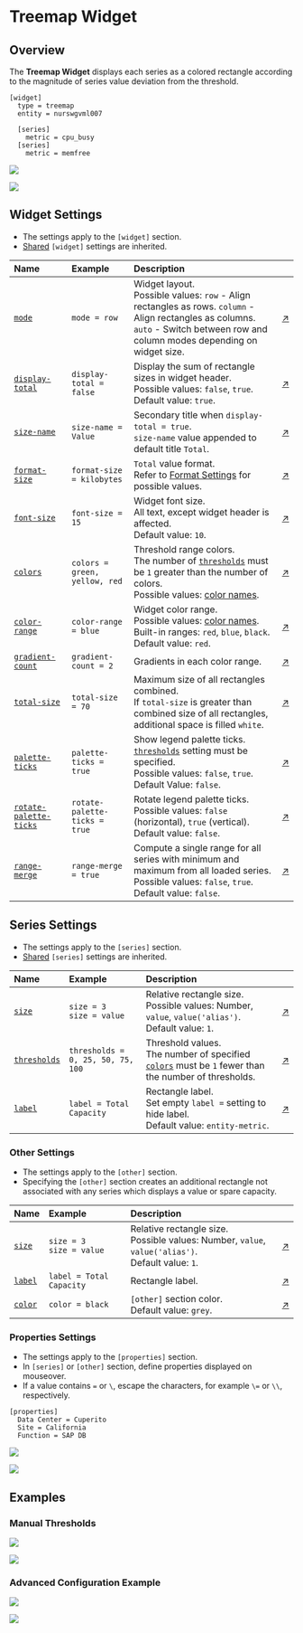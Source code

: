 # Treemap Widget

## Overview

The **Treemap Widget** displays each series as a colored rectangle according to the magnitude of series value deviation from the threshold.

```ls
[widget]
  type = treemap
  entity = nurswgvml007

  [series]
    metric = cpu_busy
  [series]
    metric = memfree
```

![](./images/treemap-widget-title.png)

[![](../../images/button.png)](https://apps.axibase.com/chartlab/a48c397d)

## Widget Settings

* The settings apply to the `[widget]` section.
* [Shared](../shared/README.md#widget-settings) `[widget]` settings are inherited.

Name | Example | Description | &nbsp;
:--|:--|:--|:--
<a name="mode"></a>[`mode`](#mode) |`mode = row` |Widget layout.<br>Possible values: `row` - Align rectangles as rows. `column` - Align rectangles as columns. `auto` - Switch between row and column modes depending on widget size. |[↗](https://apps.axibase.com/chartlab/e90ff080)
<a name="display-total"></a>[`display-total`](#display-total) |`display-total = false` |Display the sum of rectangle sizes in widget header.<br>Possible values: `false`, `true`.<br>Default value: `true`. |[↗](https://apps.axibase.com/chartlab/833f4bfc)
<a name="size-name"></a>[`size-name`](#size-name) |`size-name = Value` |Secondary title when `display-total = true`.<br>`size-name` value appended to default title `Total`. |[↗](https://apps.axibase.com/chartlab/bbe3b8bf)
<a name="format-size"></a>[`format-size`](#format-size) |`format-size = kilobytes` |`Total` value format.<br>Refer to [Format Settings](../../syntax/format-settings.md) for possible values. |[↗](https://apps.axibase.com/chartlab/e0b5c414) |
<a name="font-size"></a>[`font-size`](#font-size) |`font-size = 15` |Widget font size.<br>All text, except widget header is affected.<br>Default value: `10`. |[↗](https://apps.axibase.com/chartlab/268cbe21)
<a name="colors"></a>[`colors`](#colors) | `colors = green, yellow, red` | Threshold range colors.<br>The number of [`thresholds`](#thresholds) must be `1` greater than the number of colors.<br>Possible values: [color names](https://en.wikipedia.org/wiki/Web_colors).| [↗](https://apps.axibase.com/chartlab/c6effa9d)
<a name="color-range"></a>[`color-range`](#color-range) |`color-range = blue` |Widget color range.<br>Possible values: [color names](https://en.wikipedia.org/wiki/Web_colors).<br>Built-in ranges: `red`, `blue`, `black`. <br>Default value: `red`. |[↗](https://apps.axibase.com/chartlab/c121b493)
<a name="gradient-count"></a>[`gradient-count`](#gradient-count) |`gradient-count = 2` |Gradients in each color range. |[↗](https://apps.axibase.com/chartlab/66489085)
<a name="total-size"></a>[`total-size`](#total-size) |`total-size = 70` |Maximum size of all rectangles combined.<br>If `total-size` is greater than combined size of all rectangles, additional space is filled `white`.|[↗](https://apps.axibase.com/chartlab/14253ec2)
<a name="palette-ticks"></a>[`palette-ticks`](#palette-ticks) | `palette-ticks = true` | Show legend palette ticks.<br>[`thresholds`](#thresholds) setting must be specified.<br>Possible values: `false`, `true`.<br>Default Value: `false`. | [↗](https://apps.axibase.com/chartlab/8d8fc6c8)
<a name="rotate-palette-ticks"></a>[`rotate-palette-ticks`](#rotate-palette-ticks) | `rotate-palette-ticks = true` | Rotate legend palette ticks.<br>Possible values: `false` (horizontal), `true` (vertical).<br>Default value: `false`.| [↗](https://apps.axibase.com/chartlab/268583f1)
<a name="range-merge"></a>[`range-merge`](#range-merge) | `range-merge = true` | Compute a single range for all series with minimum and maximum from all loaded series.<br>Possible values: `false`, `true`.<br>Default value: `false`. | [↗](https://apps.axibase.com/chartlab/ed732cda)

## Series Settings

* The settings apply to the `[series]` section.
* [Shared](../shared/README.md#series-settings) `[series]` settings are inherited.

Name | Example | Description | &nbsp;
:--|:--|:--|:--
<a name="size"></a>[`size`](#size)|`size = 3`<br>`size = value`|Relative rectangle size.<br>Possible values: Number, `value`, `value('alias')`.<br>Default value: `1`.|[↗](https://apps.axibase.com/chartlab/76515697)
<a name="thresholds"></a>[`thresholds`](#thresholds) | `thresholds = 0, 25, 50, 75, 100` | Threshold values.<br>The number of specified [`colors`](#colors) must be `1` fewer than the number of thresholds.| [↗](https://apps.axibase.com/chartlab/c6effa9d)
<a name="label"></a>[`label`](#label) | `label = Total Capacity`| Rectangle label.<br>Set empty `label =` setting to hide label.<br>Default value: `entity-metric`. |[↗](https://apps.axibase.com/chartlab/1d1ec7aa)

### Other Settings

* The settings apply to the `[other]` section.
* Specifying the `[other]` section creates an additional rectangle not associated with any series which displays a value or spare capacity.

Name | Example | Description | &nbsp;
:--|:--|:--|:--
<a name="size"></a>[`size`](#size)|`size = 3`<br>`size = value`|Relative rectangle size.<br>Possible values: Number, `value`, `value('alias')`.<br>Default value: `1`.|[↗](https://apps.axibase.com/chartlab/8704fff2)
<a name="label"></a>[`label`](#label) | `label = Total Capacity`| Rectangle label.|[↗](https://apps.axibase.com/chartlab/97baa0e8)
<a name="color"></a>[`color`](#color) | `color = black`| `[other]` section color.<br>Default value: `grey`.|[↗](https://apps.axibase.com/chartlab/976b6fc3)

### Properties Settings

* The settings apply to the `[properties]` section.
* In `[series]` or `[other]` section, define properties displayed on mouseover.
* If a value contains `=` or `\`, escape the characters, for example `\=` or `\\`, respectively.

```ls
[properties]
  Data Center = Cuperito
  Site = California
  Function = SAP DB
```

![](./images/series-tooltip.png)

[![](../../images/button.png)](https://apps.axibase.com/chartlab/b686fb79)

## Examples

### Manual Thresholds

![](./images/manual-thresholds.png)

[![](../../images/button.png)](https://apps.axibase.com/chartlab/9adaf9a0)

### Advanced Configuration Example

![](./images/thresholds-sizes.png)

[![](../../images/button.png)](https://apps.axibase.com/chartlab/3bedad3f)
